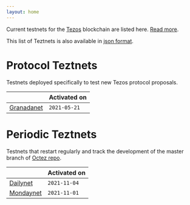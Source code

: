 ```yaml
---
layout: home
---
```


Current testnets for the [Tezos](https://tezos.com) blockchain are listed here. [Read more](about/).

This list of Teztnets is also available in [json format](https://teztnets.xyz/teztnets.json).

# Protocol Teztnets

Testnets deployed specifically to test new Tezos protocol proposals.

| | Activated on |
|-------|---------------------|
| [Granadanet](/granadanet-about) | `2021-05-21` |



# Periodic Teztnets

Testnets that restart regularly and track the development of the master branch of [Octez repo](https://gitlab.com/tezos/tezos/).

| | Activated on |
|-------|---------------------|
| [Dailynet](/dailynet-2021-11-04-about) | `2021-11-04` |
| [Mondaynet](/mondaynet-2021-11-01-about) | `2021-11-01` |





